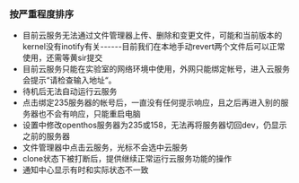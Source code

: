 ### 按严重程度排序
- 目前云服务无法通过文件管理器上传、删除和变更文件，可能和当前版本的kernel没有inotify有关------目前我们在本地手动revert两个文件后可以正常使用，还需等黄sir提交
- 目前云服务只能在实验室的网络环境中使用，外网只能绑定帐号，进入云服务会提示“请检查输入地址“。
- 待机后无法自动运行云服务
- 点击绑定235服务器的帐号后，一直没有任何提示响应，且之后再进入别的服务器也不会有响应，只能重启电脑
- 设置中修改openthos服务器为235或158，无法再将服务器切回dev，仍显示之前的服务器
- 文件管理器中点击云服务，光标不会选中云服务
- clone状态下被打断后，提供继续正常运行云服务功能的操作
- 通知中心显示有时和实际状态不一致 
